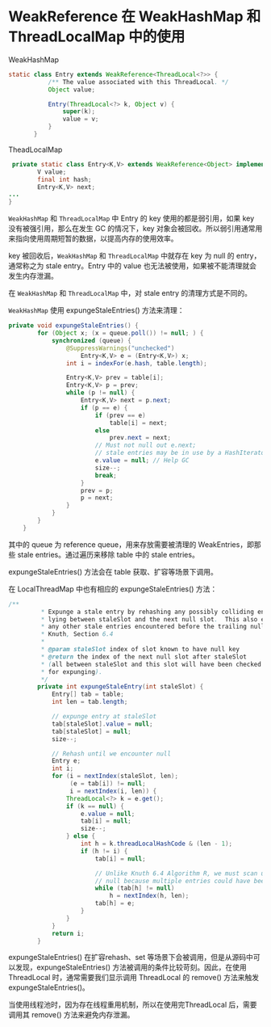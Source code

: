 # WeakReference  在 WeakHashMap 和 ThreadLocalMap 中的使用

WeakHashMap
```java
static class Entry extends WeakReference<ThreadLocal<?>> {
           /** The value associated with this ThreadLocal. */
           Object value;

           Entry(ThreadLocal<?> k, Object v) {
               super(k);
               value = v;
           }
       }
```

TheadLocalMap
```java
 private static class Entry<K,V> extends WeakReference<Object> implements Map.Entry<K,V> {
        V value;
        final int hash;
        Entry<K,V> next;
...
}
```

`WeakHashMap` 和 `ThreadLocalMap` 中 Entry 的 key 使用的都是弱引用，如果 key 没有被强引用，那么在发生 GC 的情况下，key 对象会被回收。所以弱引用通常用来指向使用周期短暂的数据，以提高内存的使用效率。

key 被回收后，`WeakHashMap` 和 `ThreadLocalMap` 中就存在 key 为 null 的 entry，通常称之为 stale entry。Entry 中的 value 也无法被使用，如果被不能清理就会发生内存泄漏。

在 `WeakHashMap` 和 `ThreadLocalMap` 中，对 stale entry 的清理方式是不同的。

`WeakHashMap` 使用 expungeStaleEntries() 方法来清理：

```java
private void expungeStaleEntries() {
        for (Object x; (x = queue.poll()) != null; ) {
            synchronized (queue) {
                @SuppressWarnings("unchecked")
                    Entry<K,V> e = (Entry<K,V>) x;
                int i = indexFor(e.hash, table.length);

                Entry<K,V> prev = table[i];
                Entry<K,V> p = prev;
                while (p != null) {
                    Entry<K,V> next = p.next;
                    if (p == e) {
                        if (prev == e)
                            table[i] = next;
                        else
                            prev.next = next;
                        // Must not null out e.next;
                        // stale entries may be in use by a HashIterator
                        e.value = null; // Help GC
                        size--;
                        break;
                    }
                    prev = p;
                    p = next;
                }
            }
        }
    }
```

 其中的 queue 为 reference queue，用来存放需要被清理的 WeakEntries，即那些 stale entries。通过遍历来移除 table 中的 stale entries。

expungeStaleEntries() 方法会在 table 获取、扩容等场景下调用。

在 LocalThreadMap 中也有相应的 expungeStaleEntries() 方法：
```java
/**
         * Expunge a stale entry by rehashing any possibly colliding entries
         * lying between staleSlot and the next null slot.  This also expunges
         * any other stale entries encountered before the trailing null.  See
         * Knuth, Section 6.4
         *
         * @param staleSlot index of slot known to have null key
         * @return the index of the next null slot after staleSlot
         * (all between staleSlot and this slot will have been checked
         * for expunging).
         */
        private int expungeStaleEntry(int staleSlot) {
            Entry[] tab = table;
            int len = tab.length;

            // expunge entry at staleSlot
            tab[staleSlot].value = null;
            tab[staleSlot] = null;
            size--;

            // Rehash until we encounter null
            Entry e;
            int i;
            for (i = nextIndex(staleSlot, len);
                 (e = tab[i]) != null;
                 i = nextIndex(i, len)) {
                ThreadLocal<?> k = e.get();
                if (k == null) {
                    e.value = null;
                    tab[i] = null;
                    size--;
                } else {
                    int h = k.threadLocalHashCode & (len - 1);
                    if (h != i) {
                        tab[i] = null;

                        // Unlike Knuth 6.4 Algorithm R, we must scan until
                        // null because multiple entries could have been stale.
                        while (tab[h] != null)
                            h = nextIndex(h, len);
                        tab[h] = e;
                    }
                }
            }
            return i;
        }
```

 expungeStaleEntries()  在扩容rehash、set 等场景下会被调用，但是从源码中可以发现，expungeStaleEntries() 方法被调用的条件比较苛刻。因此，在使用 ThreadLocal 时，通常需要我们显示调用 ThreadLocal 的 remove() 方法来触发 expungeStaleEntries()。

当使用线程池时，因为存在线程重用机制，所以在使用完ThreadLocal 后，需要调用其 remove() 方法来避免内存泄漏。